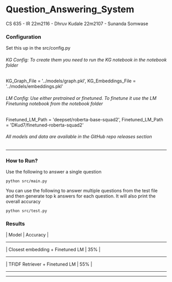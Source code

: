 # Question_Answering_System
CS 635  - IR
22m2116 - Dhruv Kudale
22m2107 - Sunanda Somwase

### Configuration
Set this up in the src/config.py

###### KG Config: To create them you need to run the KG notebook in the notebook folder
KG_Graph_File = '../models/graph.pkl',
KG_Embeddings_File = '../models/embeddings.pkl'

###### LM Config: Use either pretrained or finetuned. To finetune it use the LM Finetuning notebook from the notebook folder
Finetuned_LM_Path = 'deepset/roberta-base-squad2',
Finetuned_LM_Path = 'DKud7/finetuned-roberta-squad2'

###### All models and data are available in the GitHub repo releases section

___

### How to Run?

Use the following to answer a single question
```
python src/main.py
```

You can use the following to answer multiple questions from the test file and then generate top k answers for each question. 
It will also print the overall accuracy
```
python src/test.py
```
### Results 


|     Model                                 |   Accuracy    |

-------------------------------------------------------

| Closest embedding + Finetuned LM          |      35%      |

-------------------------------------------------------

| TFIDF Retriever   + Finetuned LM          |      55%      |

-------------------------------------------------------



___

